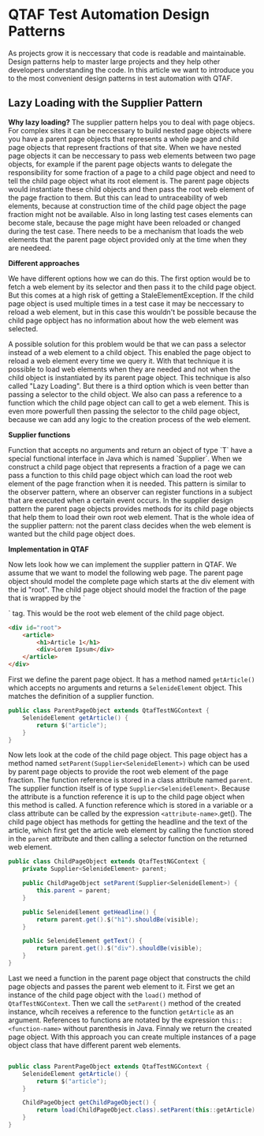 # QTAF Test Automation Design Patterns

As projects grow it is neccessary that code is readable and maintainable. Design patterns help to master large projects and they help other developers understanding the code. In this article we want to introduce you to the most convenient design patterns in test automation with QTAF.

## Lazy Loading with the Supplier Pattern

<p>
<b>Why lazy loading?</b>
The supplier pattern helps you to deal with page objecs. For complex sites it can be neccessary to build nested page objects where you have a parent page objects that represents a whole page and child page objects that represent fractions of that site. When we have nested page objects it can be neccessary to pass web elements between two page objects, for example if the parent page objects wants to delegate the responsibility for some fraction of a page to a child page object and need to tell the child page object what its root element is. The parent page objects would instantiate these child objects and then pass the root web element of the page fraction to them. But this can lead to untraceability of web elements, because at construction time of the child page object the page fraction might not be available. Also in long lasting test cases elements can become stale, because the page might have been reloaded or changed during the test case. There needs to be a mechanism that loads the web elements that the parent page object provided only at the time when they are needeed.
</p>
<b>Different approaches</b>
<p>
We have different options how we can do this. The first option would be to fetch a web element by its selector and then pass it to the child page object. But this comes at a high risk of getting a StaleElementException. If the child page object is used multiple times in a test case it may be neccessary to reload a web element, but in this case this wouldn't be possible because the child page opbject has no information about how the web element was selected.
</p>
<p>
A possible solution for this problem would be that we can pass a selector instead of a web element to a child object. This enabled the page object to reload a web element every time we query it. With that technique it is possible to load web elements when they are needed and not when the child object is instantiated by its parent page object. This technique is also called "Lazy Loading". But there is a third option which is veen better than passing a selector to the child object. We also can pass a reference to a function which the child page object can call to get a web element. This is even more powerfull then passing the selector to the child page object, because we can add any logic to the creation process of the web element.
</p>
<b>Supplier functions</b>
<p>
Function that accepts no arguments and return an object of type `T` have a special functional interface in Java which is named `Supplier<T>`. When we construct a child page object that represents a fraction of a page we can pass a function to this child page object which can load the root web element of the page franction when it is needed. This pattern is similar to the observer pattern, where an observer can register functions in a subject that are executed when a certain event occurs. In the supplier design pattern the parent page objects provides methods for its child page objects that help them to load their own root web element. That is the whole idea of the supplier pattern: not the parent class decides when the web element is wanted but the child page object does.
</p>
<b>Implementation in QTAF</b>
<p>
Now lets look how we can implement the supplier pattern in QTAF. We assume that we want to model the following web page. The parent page object should model the complete page which starts at the div element with the id "root". The child page object should model the fraction of the page that is wrapped by the `<article>` tag. This would be the root web element of the child page object.
</p>

```html
<div id="root">
    <article>
        <h1>Article 1</h1>
        <div>Lorem Ipsum</div>
    </article>
</div>
```

First we define the parent page object. It has a method named `getArticle()` which accepts no arguments and returns a `SelenideElement` object. This matches the definition of a supplier function.

```java
public class ParentPageObject extends QtafTestNGContext {
    SelenideElement getArticle() {
        return $("article");
    }
}
```

Now lets look at the code of the child page object. This page object has a method named `setParent(Supplier<SelenideElement>)` which can be used by parent page objects to provide the root web element of the page fraction. The function reference is stored in a class attribute named `parent`. The supplier function itself is of type `Supplier<SelenideElement>`. Because the attribute is a function reference it is up to the child page object when this method is called. A function reference which is stored in a variable or a class attribute can be called by the expression `<attribute-name>`.get(). The child page object has methods for getting the headline and the text of the article, which first get the article web element by calling the function stored in the `parent` attribute and then calling a selector function on the returned web element.

```java
public class ChildPageObject extends QtafTestNGContext {
    private Supplier<SelenideElement> parent;

    public ChildPageObject setParent(Supplier<SelenideElement>) {
        this.parent = parent;
    }

    public SelenideElement getHeadline() {
        return parent.get().$("h1").shouldBe(visible);
    }

    public SelenideElement getText() {
        return parent.get().$("div").shouldBe(visible);
    }
}
```

Last we need a function in the parent page object that constructs the child page objects and passes the parent web element to it. First we get an instance of the child page object with the `load()` method of `QtafTestNGContext`. Then we call the `setParent()` method of the created instance, whcih receives a reference to the function `getArticle` as an argument. References to functions are notated by the expression `this::<function-name>` without parenthesis in Java. Finnaly we return the created page object. With this approach you can create multiple instances of a page object class that have different parent web elements.

```java

public class ParentPageObject extends QtafTestNGContext {
    SelenideElement getArticle() {
        return $("article");
    }

    ChildPageObject getChildPageObject() {
        return load(ChildPageObject.class).setParent(this::getArticle)
    }
}
```